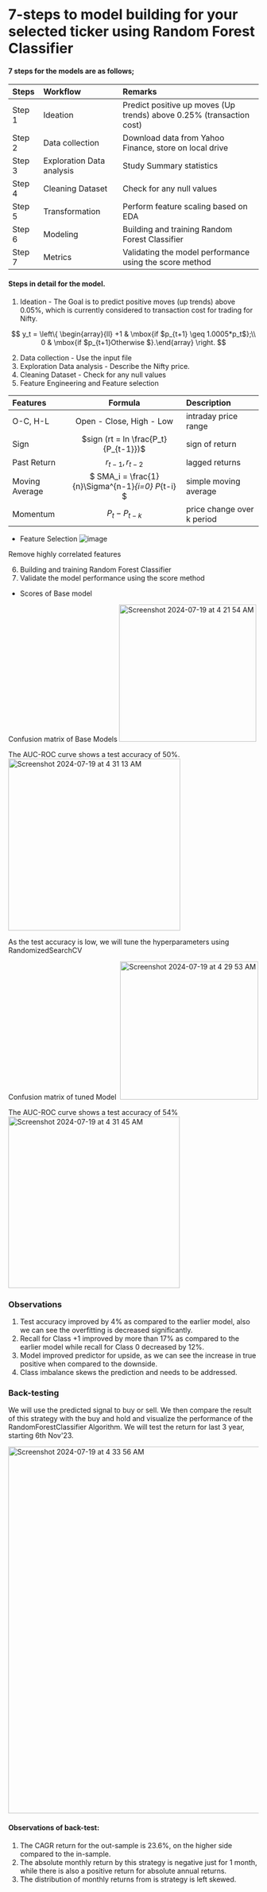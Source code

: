 # 7-steps to model building for your selected ticker using Random Forest Classifier


#### 7 steps for the models are as follows;
| Steps| Workflow | Remarks|
|:---------|:-----------------|:-------------------|
|Step 1| Ideation | Predict positive up moves (Up trends) above 0.25% (transaction cost)|
|Step 2| Data collection | Download data from Yahoo Finance, store on local drive|
|Step 3| Exploration Data analysis | Study Summary statistics|
|Step 4| Cleaning Dataset | Check for any null values|
|Step 5| Transformation | Perform feature scaling based on EDA|
|Step 6| Modeling | Building and training Random Forest Classifier|
|Step 7| Metrics | Validating the model performance using the score method|


#### Steps in detail for the model.
1. Ideation - The Goal is to predict positive moves (up trends) above 0.05%, which is currently considered to transaction cost for trading for Nifty.

$$
y_t = \left\{ \begin{array}{ll}
         +1 & \mbox{if $p_{t+1} \geq 1.0005*p_t$};\\
         0 & \mbox{if $p_{t+1}Otherwise $}.\end{array} \right.
$$


2. Data collection - Use the input file
3. Exploration Data analysis - Describe the Nifty price.
4. Cleaning Dataset - Check for any null values
5. Feature Engineering and Feature selection
   
| Features| Formula | Description|
|:---------------|:-----------------:|:-------------------| 
|O-C, H-L| Open - Close, High - Low | intraday price range|
|Sign| $sign (rt = ln \frac{P_t}{P_{t-1}})$ | sign of return|
|Past Return| $r_{t-1}, r_{t-2}$ | lagged returns|
|Moving Average| $ SMA_i = \frac{1}{n}\Sigma^{n-1}_{i=0} P_{t-i} $ | simple moving average|
|Momentum| $P_{t} - P_{t-k}$ | price change over k period|

- Feature Selection
![image](https://github.com/user-attachments/assets/fd57f14f-0224-41dc-8c03-6d8767e14a90)

Remove highly correlated features


6. Building and training Random Forest Classifier
7. Validate the model performance using the score method

- Scores of Base model

Confusion matrix of Base Models
<img width="276" alt="Screenshot 2024-07-19 at 4 21 54 AM" src="https://github.com/user-attachments/assets/fbfe184b-a88d-4f6b-aba3-1f8aac9f133e">

The AUC-ROC curve shows a test accuracy of 50%.
<img width="346" alt="Screenshot 2024-07-19 at 4 31 13 AM" src="https://github.com/user-attachments/assets/228ee40f-73db-44b1-9509-d5f9ac52f729">


As the test accuracy is low, we will tune the hyperparameters using RandomizedSearchCV


Confusion matrix of tuned Model
 <img width="278" alt="Screenshot 2024-07-19 at 4 29 53 AM" src="https://github.com/user-attachments/assets/c8d8dae5-fe6b-4fff-aaa4-cdd96b8ccc25">

The AUC-ROC curve shows a test accuracy of 54%<img width="345" alt="Screenshot 2024-07-19 at 4 31 45 AM" src="https://github.com/user-attachments/assets/95d097e6-ccae-4e68-8f85-6fc068502351">


### Observations
1. Test accuracy improved by 4% as compared to the earlier model, also we can see the overfitting is decreased significantly.
2. Recall for Class +1 improved by more than 17% as compared to the earlier model while recall for Class 0 decreased by 12%.
3. Model improved predictor for upside, as we can see the increase in true positive when compared to the downside.
4. Class imbalance skews the prediction and needs to be addressed.


### Back-testing
We will use the predicted signal to buy or sell. We then compare the result of this strategy with the buy and hold and visualize the performance of the RandomForestClassifier Algorithm. We will test the return for last 3 year, starting 6th Nov'23.


<img width="738" alt="Screenshot 2024-07-19 at 4 33 56 AM" src="https://github.com/user-attachments/assets/9ba3e2f0-5324-43bf-bae2-3c583e209650">


#### Observations of back-test:
1. The CAGR return for the out-sample is 23.6%, on the higher side compared to the in-sample.
2. The absolute monthly return by this strategy is negative just for 1 month, while there is also a positive return for absolute annual returns.
3. The distribution of monthly returns from is strategy is left skewed.

